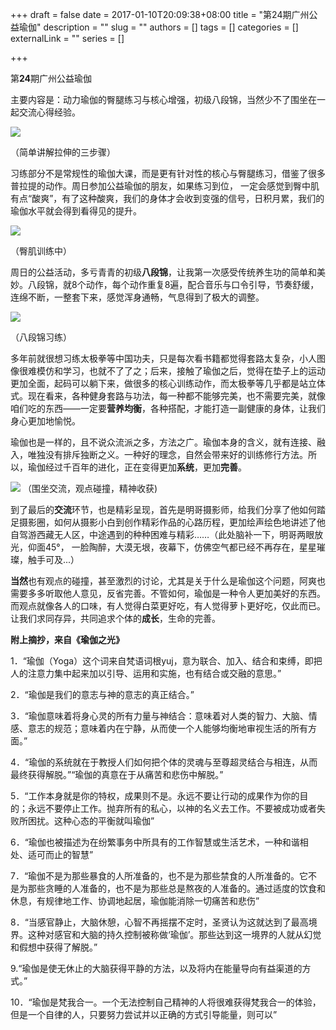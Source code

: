 +++
draft = false
date = 2017-01-10T20:09:38+08:00
title = "第24期广州公益瑜伽"
description = ""
slug = ""
authors = []
tags = []
categories = []
externalLink = ""
series = []

+++

第**24**期广州公益瑜伽

主要内容是：动力瑜伽的臀腿练习与核心增强，初级八段锦，当然少不了围坐在一起交流心得经验。

![](https://img.omoe.eu.org/file/45830866c962a43c5318a.jpg)

（简单讲解拉伸的三步骤）

习练部分不是常规性的瑜伽大课，而是更有针对性的核心与臀腿练习，借鉴了很多普拉提的动作。周日参加公益瑜伽的朋友，如果练习到位， 一定会感觉到臀中肌有点“酸爽”，有了这种酸爽，我们的身体才会收到变强的信号，日积月累，我们的瑜伽水平就会得到看得见的提升。

![](https://img.omoe.eu.org/file/d1cf0f5d96b57ff6ee612.jpg)

（臀肌训练中）

周日的公益活动，多亏青青的初级**八段锦**，让我第一次感受传统养生功的简单和美妙。八段锦，就8个动作，每个动作重复8遍，配合音乐与口令引导，节奏舒缓，连绵不断，一整套下来，感觉浑身通畅，气息得到了极大的调整。

![](https://img.omoe.eu.org/file/b0d3ee8f0c0d93146320d.jpg)

（八段锦习练）

多年前就很想习练太极拳等中国功夫，只是每次看书籍都觉得套路太复杂，小人图像很难模仿和学习，也就不了了之；后来，接触了瑜伽之后，觉得在垫子上的运动更加全面，起码可以躺下来，做很多的核心训练动作，而太极拳等几乎都是站立体式。现在看来，各种健身套路与功法，每一种都不能够完美，也不需要完美，就像咱们吃的东西——一定要**营养均衡**，各种搭配，才能打造一副健康的身体，让我们身心更加地愉悦。

瑜伽也是一样的，且不说众流派之多，方法之广。瑜伽本身的含义，就有连接、融入，唯独没有排斥独断之义。一种好的理念，自然会带来好的训练修行方法。所以，瑜伽经过千百年的进化，正在变得更加**系统**，更加**完善**。

![](https://img.omoe.eu.org/file/1842313fb6383baee516c.jpg)
（围坐交流，观点碰撞，精神收获)

到了最后的**交流**环节，也是精彩呈现，首先是明哥摄影师，给我们分享了他如何踏足摄影圈，如何从摄影小白到创作精彩作品的心路历程，更加绘声绘色地讲述了他自驾游西藏无人区，中途遇到的种种困难与精彩……（此处脑补一下，明哥两眼放光，仰面45°， 一脸陶醉，大漠无垠，夜幕下，仿佛空气都已经不再存在，星星璀璨，触手可及...）

**当然**也有观点的碰撞，甚至激烈的讨论，尤其是关于什么是瑜伽这个问题，阿爽也需要多多听取他人意见，反省完善。不管如何，瑜伽是一种令人更加美好的东西。而观点就像各人的口味，有人觉得白菜更好吃，有人觉得萝卜更好吃，仅此而已。让我们求同存异，共同追求个体的**成长**，生命的完善。

**附上摘抄，来自《瑜伽之光》**

1．“瑜伽（Yoga）这个词来自梵语词根yuj，意为联合、加入、结合和束缚，即把人的注意力集中起来加以引导、运用和实施，也有结合或交融的意思。”

2．“瑜伽是我们的意志与神的意志的真正结合。”

3．“瑜伽意味着将身心灵的所有力量与神结合：意味着对人类的智力、大脑、情感、意志的规范；意味着内在宁静，从而使一个人能够均衡地审视生活的所有方面。”

4．“瑜伽的系统就在于教授人们如何把个体的灵魂与至尊超灵结合与相连，从而最终获得解脱。”“瑜伽的真意在于从痛苦和悲伤中解脱。”

5．“工作本身就是你的特权，成果则不是。永远不要让行动的成果作为你的目的；永远不要停止工作。抛弃所有的私心，以神的名义去工作。不要被成功或者失败所困扰。这种心态的平衡就叫瑜伽”

6．“瑜伽也被描述为在纷繁事务中所具有的工作智慧或生活艺术，一种和谐相处、适可而止的智慧”

7．“瑜伽不是为那些暴食的人所准备的，也不是为那些禁食的人所准备的。它不是为那些贪睡的人准备的，也不是为那些总是熬夜的人准备的。通过适度的饮食和休息，有规律地工作、协调地起居，瑜伽能消除一切痛苦和悲伤”

8．“当感官静止，大脑休憩，心智不再摇摆不定时，圣贤认为这就达到了最高境界。这种对感官和大脑的持久控制被称做‘瑜伽’。那些达到这一境界的人就从幻觉和假想中获得了解脱。”

9.“瑜伽是使无休止的大脑获得平静的方法，以及将内在能量导向有益渠道的方式。”

10．“瑜伽是梵我合一。一个无法控制自己精神的人将很难获得梵我合一的体验，但是一个自律的人，只要努力尝试并以正确的方式引导能量，则可以”